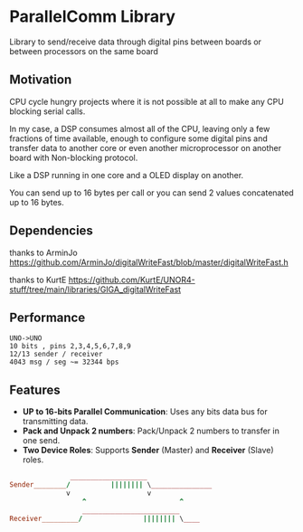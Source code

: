 
# ParallelComm Library

Library to send/receive data through digital pins between boards or 
between processors on the same board

## Motivation

CPU cycle hungry projects where it is not possible at all to make any 
CPU blocking serial calls.

In my case, a DSP consumes almost all of the CPU, leaving only a few 
fractions of time available, enough to configure some digital pins and 
transfer data to another core or even another microprocessor on 
another board with Non-blocking protocol.

Like a DSP running in one core and a OLED display on another.

You can send up to 16 bytes per call or you can send 2 
values concatenated up to 16 bytes.

## Dependencies

thanks to ArminJo
https://github.com/ArminJo/digitalWriteFast/blob/master/digitalWriteFast.h

thanks to KurtE
https://github.com/KurtE/UNOR4-stuff/tree/main/libraries/GIGA_digitalWriteFast


## Performance
```
UNO->UNO 
10 bits , pins 2,3,4,5,6,7,8,9
12/13 sender / receiver
4043 msg / seg ~= 32344 bps 
```

## Features

- **UP to 16-bits Parallel Communication**: Uses any bits data bus for transmitting data.
- **Pack and Unpack 2 numbers**: Pack/Unpack 2 numbers to transfer in one send.
- **Two Device Roles**: Supports **Sender** (Master) and **Receiver** (Slave) roles.


```ruby
               ___________________
Sender________/          |||||||| \_______________
              v                   v
                  ^                       ^
                  ________________________
Receiver_________/               |||||||| \____

```